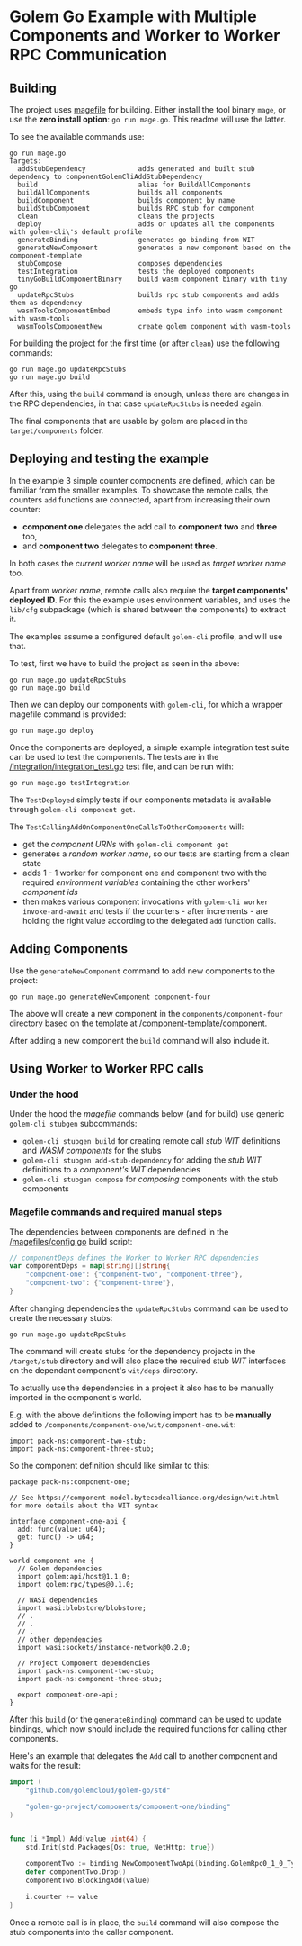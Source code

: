# Golem Go Example with Multiple Components and Worker to Worker RPC Communication

## Building
The project uses [magefile](https://magefile.org/) for building. Either install the tool binary `mage`,
or use the __zero install option__: `go run mage.go`. This readme will use the latter.

To see the available commands use:

```shell
go run mage.go
Targets:
  addStubDependency             adds generated and built stub dependency to componentGolemCliAddStubDependency
  build                         alias for BuildAllComponents
  buildAllComponents            builds all components
  buildComponent                builds component by name
  buildStubComponent            builds RPC stub for component
  clean                         cleans the projects
  deploy                        adds or updates all the components with golem-cli\'s default profile
  generateBinding               generates go binding from WIT
  generateNewComponent          generates a new component based on the component-template
  stubCompose                   composes dependencies
  testIntegration               tests the deployed components
  tinyGoBuildComponentBinary    build wasm component binary with tiny go
  updateRpcStubs                builds rpc stub components and adds them as dependency
  wasmToolsComponentEmbed       embeds type info into wasm component with wasm-tools
  wasmToolsComponentNew         create golem component with wasm-tools
```

For building the project for the first time (or after `clean`) use the following commands:

```shell
go run mage.go updateRpcStubs
go run mage.go build
```

After this, using the `build` command is enough, unless there are changes in the RPC dependencies,
in that case `updateRpcStubs` is needed again.

The final components that are usable by golem are placed in the `target/components` folder.

## Deploying and testing the example

In the example 3 simple counter components are defined, which can be familiar from the smaller examples. To showcase the remote calls, the counters `add` functions are connected, apart from increasing their own counter:
 - **component one** delegates the add call to **component two** and **three** too,
 - and **component two** delegates to **component three**.

In both cases the _current worker name_ will be used as _target worker name_ too.

Apart from _worker name_, remote calls also require the **target components' deployed ID**. For this the example uses environment variables, and uses the `lib/cfg` subpackage (which is shared between the components) to extract it.

The examples assume a configured default `golem-cli` profile, and will use that.

To test, first we have to build the project as seen in the above:

```shell
go run mage.go updateRpcStubs
go run mage.go build
```

Then we can deploy our components with `golem-cli`, for which a wrapper magefile command is provided:

```shell
go run mage.go deploy
```

Once the components are deployed, a simple example integration test suite can be used to test the components.
The tests are in the [/integration/integration_test.go](/integration/integration_test.go) test file, and can be run with:

```shell
go run mage.go testIntegration
```

The `TestDeployed` simply tests if our components metadata is available through `golem-cli component get`.

The `TestCallingAddOnComponentOneCallsToOtherComponents` will:
 - get the _component URNs_ with `golem-cli component get`
 - generates a _random worker name_, so our tests are starting from a clean state
 - adds 1 - 1 worker for component one and component two with the required _environment variables_ containing the other workers' _component ids_
 - then makes various component invocations with `golem-cli worker invoke-and-await` and tests if the counters - after increments -  are holding the right value according to the delegated `add` function calls.

## Adding Components

Use the `generateNewComponent` command to add new components to the project:

```shell
go run mage.go generateNewComponent component-four
```

The above will create a new component in the `components/component-four` directory based on the template at [/component-template/component](/component-template/component).

After adding a new component the `build` command will also include it.

## Using Worker to Worker RPC calls

### Under the hood

Under the hood the _magefile_ commands below (and for build) use generic `golem-cli stubgen` subcommands:
 - `golem-cli stubgen build` for creating remote call _stub WIT_ definitions and _WASM components_ for the stubs
 - `golem-cli stubgen add-stub-dependency` for adding the _stub WIT_ definitions to a _component's WIT_ dependencies
 - `golem-cli stubgen compose` for _composing_ components with the stub components

### Magefile commands and required manual steps

The dependencies between components are defined in  the [/magefiles/config.go](/magefiles/config.go) build script:

```go
// componentDeps defines the Worker to Worker RPC dependencies
var componentDeps = map[string][]string{
    "component-one": {"component-two", "component-three"},
    "component-two": {"component-three"},
}
```

After changing dependencies the `updateRpcStubs` command can be used to create the necessary stubs:

```shell
go run mage.go updateRpcStubs
```

The command will create stubs for the dependency projects in the ``/target/stub`` directory and will also place the required stub _WIT_ interfaces on the dependant component's `wit/deps` directory.

To actually use the dependencies in a project it also has to be manually imported in the component's world.

E.g. with the above definitions the following import has to be __manually__ added to `/components/component-one/wit/component-one.wit`:

```wit
import pack-ns:component-two-stub;
import pack-ns:component-three-stub;
```

So the component definition should like similar to this:

```wit
package pack-ns:component-one;

// See https://component-model.bytecodealliance.org/design/wit.html for more details about the WIT syntax

interface component-one-api {
  add: func(value: u64);
  get: func() -> u64;
}

world component-one {
  // Golem dependencies
  import golem:api/host@1.1.0;
  import golem:rpc/types@0.1.0;

  // WASI dependencies
  import wasi:blobstore/blobstore;
  // .
  // .
  // .
  // other dependencies
  import wasi:sockets/instance-network@0.2.0;

  // Project Component dependencies
  import pack-ns:component-two-stub;
  import pack-ns:component-three-stub;

  export component-one-api;
}
```

After this `build` (or the `generateBinding`) command can be used to update bindings, which now should include the
required functions for calling other components.

Here's an example that delegates the `Add` call to another component and waits for the result:

```go
import (
	"github.com/golemcloud/golem-go/std"

	"golem-go-project/components/component-one/binding"
)


func (i *Impl) Add(value uint64) {
    std.Init(std.Packages{Os: true, NetHttp: true})

    componentTwo := binding.NewComponentTwoApi(binding.GolemRpc0_1_0_TypesUri{Value: "uri"})
    defer componentTwo.Drop()
    componentTwo.BlockingAdd(value)

    i.counter += value
}
```

Once a remote call is in place, the `build` command will also compose the stub components into the caller component.
